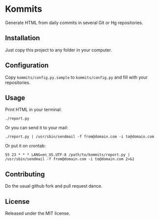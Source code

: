 Kommits
=======

Generate HTML from daily commits in several Git or Hg repositories.

Installation
------------

Just copy this project to any folder in your computer.

Configuration
-------------

Copy `kommits/config.py.sample` to `kommits/config.py` and fill with your repositories.

Usage
-----

Print HTML in your terminal:

    ./report.py

Or you can send it to your mail:

	./report.py | /usr/sbin/sendmail -f from@domain.com -i to@domain.com

Or put it on crontab:

	55 23 * * * LANG=en_US.UTF-8 /path/to/kommits/report.py | /usr/sbin/sendmail -f from@domain.com -i to@domain.com 2>&1

Contributing
------------

Do the usual github fork and pull request dance.

License
-------

Released under the MIT license.

